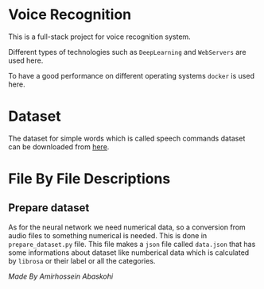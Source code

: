 # Voice Recognition

This is a full-stack project for voice recognition system.

Different types of technologies such as `DeepLearning` and `WebServers` are used here.

To have a good performance on different operating systems `docker` is used here.

# Dataset

The dataset for simple words which is called speech commands dataset 
can be downloaded from <a href="https://ai.googleblog.com/2017/08/launching-speech-commands-dataset.html">here</a>.

# File By File Descriptions

## Prepare dataset

As for the neural network we need numerical data, so a conversion from audio files to something numerical is needed.
This is done in `prepare_dataset.py` file. This file makes a `json` file called `data.json` that has some informations about dataset 
like numberical data which is calculated by `librosa` or their label or all the categories.

*Made By Amirhossein Abaskohi*